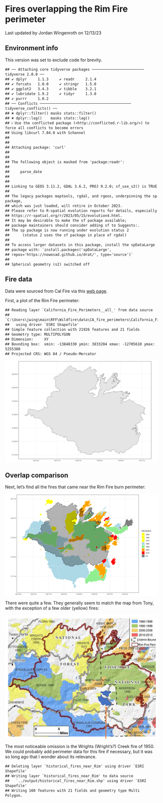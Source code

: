 Fires overlapping the Rim Fire perimeter
================
Last updated by Jordan Wingenroth on
12/13/23

## Environment info

This version was set to exclude code for brevity.

    ## ── Attaching core tidyverse packages ──────────────────────── tidyverse 2.0.0 ──
    ## ✔ dplyr     1.1.3     ✔ readr     2.1.4
    ## ✔ forcats   1.0.0     ✔ stringr   1.5.0
    ## ✔ ggplot2   3.4.3     ✔ tibble    3.2.1
    ## ✔ lubridate 1.9.2     ✔ tidyr     1.3.0
    ## ✔ purrr     1.0.2     
    ## ── Conflicts ────────────────────────────────────────── tidyverse_conflicts() ──
    ## ✖ dplyr::filter() masks stats::filter()
    ## ✖ dplyr::lag()    masks stats::lag()
    ## ℹ Use the conflicted package (<http://conflicted.r-lib.org/>) to force all conflicts to become errors
    ## Using libcurl 7.84.0 with Schannel
    ## 
    ## 
    ## Attaching package: 'curl'
    ## 
    ## 
    ## The following object is masked from 'package:readr':
    ## 
    ##     parse_date
    ## 
    ## 
    ## Linking to GEOS 3.11.2, GDAL 3.6.2, PROJ 9.2.0; sf_use_s2() is TRUE
    ## 
    ## The legacy packages maptools, rgdal, and rgeos, underpinning the sp package,
    ## which was just loaded, will retire in October 2023.
    ## Please refer to R-spatial evolution reports for details, especially
    ## https://r-spatial.org/r/2023/05/15/evolution4.html.
    ## It may be desirable to make the sf package available;
    ## package maintainers should consider adding sf to Suggests:.
    ## The sp package is now running under evolution status 2
    ##      (status 2 uses the sf package in place of rgdal)
    ## 
    ## To access larger datasets in this package, install the spDataLarge
    ## package with: `install.packages('spDataLarge',
    ## repos='https://nowosad.github.io/drat/', type='source')`
    ## 
    ## Spherical geometry (s2) switched off

## Fire data

Data were sourced from Cal Fire via this [web
page](https://gis.data.ca.gov/maps/e3802d2abf8741a187e73a9db49d68fe/about).

First, a plot of the Rim Fire perimeter:

    ## Reading layer `California_Fire_Perimeters__all_' from data source 
    ##   `C:\Users\jwing\main\RFF\Wildfire\data\CA_fire_perimeters\California_Fire_Perimeters__all_.shp' 
    ##   using driver `ESRI Shapefile'
    ## Simple feature collection with 21926 features and 21 fields
    ## Geometry type: MULTIPOLYGON
    ## Dimension:     XY
    ## Bounding box:  xmin: -13848330 ymin: 3833204 xmax: -12705610 ymax: 5255380
    ## Projected CRS: WGS 84 / Pseudo-Mercator

<img src="historical_fires_files/figure-gfm/unnamed-chunk-2-1.png" style="display: block; margin: auto;" />

## Overlap comparison

Next, let’s find all the fires that came near the Rim Fire burn
perimeter:

<img src="historical_fires_files/figure-gfm/unnamed-chunk-3-1.png" style="display: block; margin: auto;" />

There were quite a few. They generally seem to match the map from Tony,
with the exception of a few older (yellow) fires:

![](../images/tony_map.png)

The most noticeable omission is the Wrights (Wright’s?) Creek fire of
1950. We could probably add perimeter data for this fire if necessary,
but it was so long ago that I wonder about its relevance.

    ## Deleting layer `historical_fires_near_Rim' using driver `ESRI Shapefile'
    ## Writing layer `historical_fires_near_Rim' to data source 
    ##   `../output/historical_fires_near_Rim.shp' using driver `ESRI Shapefile'
    ## Writing 160 features with 21 fields and geometry type Multi Polygon.
